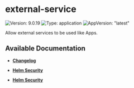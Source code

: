 # external-service

![Version: 9.0.19](https://img.shields.io/badge/Version-9.0.19-informational?style=flat-square) ![Type: application](https://img.shields.io/badge/Type-application-informational?style=flat-square) ![AppVersion: "latest"](https://img.shields.io/badge/AppVersion-"latest"-informational?style=flat-square)

Allow external services to be used like Apps.

## Available Documentation

- [**Changelog**](CHANGELOG)

- [**Helm Security**](container-security)

- [**Helm Security**](helm-security)

